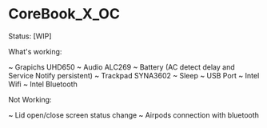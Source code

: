 # CoreBook_X_OC

Status: [WIP]

What's working:

~ Grapichs UHD650
~ Audio ALC269
~ Battery (AC detect delay and Service Notify persistent)
~ Trackpad SYNA3602
~ Sleep
~ USB Port
~ Intel Wifi
~ Intel Bluetooth

Not Working:

~ Lid open/close screen status change
~ Airpods connection with bluetooth
